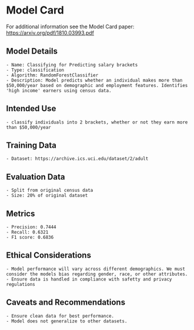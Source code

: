 # Model Card

For additional information see the Model Card paper: https://arxiv.org/pdf/1810.03993.pdf

## Model Details
    - Name: Classifying for Predicting salary brackets
    - Type: classification
    - Algorithm: RandomForestClassifier
    - Description: Model predicts whether an individual makes more than $50,000/year based on demographic and employment features. Identifies 'high income' earners using census data.

## Intended Use
    - classify individuals into 2 brackets, whether or not they earn more than $50,000/year

## Training Data
    - Dataset: https://archive.ics.uci.edu/dataset/2/adult

## Evaluation Data
    - Split from original census data
    - Size: 20% of original dataset

## Metrics
    - Precision: 0.7444
    - Recall: 0.6321
    - F1 score: 0.6836

## Ethical Considerations
    - Model performance will vary across different demographics. We must consider the models bias regarding gender, race, or other attributes.
    - Ensure data is handled in compliance with safetty and privacy regulations

## Caveats and Recommendations
    - Ensure clean data for best performance.
    - Model does not generalize to other datasets.
